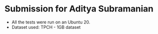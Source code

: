 # Submission for Aditya Subramanian
- All the tests were run on an Ubuntu 20.
- Dataset used: TPCH - 1GB dataset